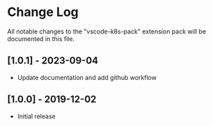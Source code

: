 # Change Log

All notable changes to the "vscode-k8s-pack" extension pack will be documented in this file.

## [1.0.1] - 2023-09-04

- Update documentation and add github workflow

## [1.0.0] - 2019-12-02

- Initial release
